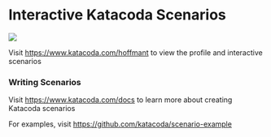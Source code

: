 # Interactive Katacoda Scenarios

[![](http://shields.katacoda.com/katacoda/hoffmant/count.svg)](https://www.katacoda.com/hoffmant "Get your profile on Katacoda.com")

Visit https://www.katacoda.com/hoffmant to view the profile and interactive scenarios

### Writing Scenarios
Visit https://www.katacoda.com/docs to learn more about creating Katacoda scenarios

For examples, visit https://github.com/katacoda/scenario-example
